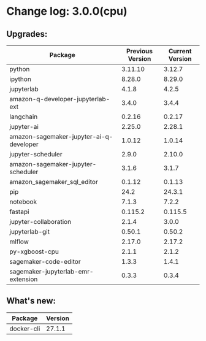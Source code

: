 # Change log: 3.0.0(cpu)

## Upgrades: 

Package | Previous Version | Current Version
---|---|---
python|3.11.10|3.12.7
ipython|8.28.0|8.29.0
jupyterlab|4.1.8|4.2.5
amazon-q-developer-jupyterlab-ext|3.4.0|3.4.4
langchain|0.2.16|0.2.17
jupyter-ai|2.25.0|2.28.1
amazon-sagemaker-jupyter-ai-q-developer|1.0.12|1.0.14
jupyter-scheduler|2.9.0|2.10.0
amazon-sagemaker-jupyter-scheduler|3.1.6|3.1.7
amazon_sagemaker_sql_editor|0.1.12|0.1.13
pip|24.2|24.3.1
notebook|7.1.3|7.2.2
fastapi|0.115.2|0.115.5
jupyter-collaboration|2.1.4|3.0.0
jupyterlab-git|0.50.1|0.50.2
mlflow|2.17.0|2.17.2
py-xgboost-cpu|2.1.1|2.1.2
sagemaker-code-editor|1.3.3|1.4.1
sagemaker-jupyterlab-emr-extension|0.3.3|0.3.4

## What's new: 

Package | Version 
---|---
docker-cli|27.1.1
